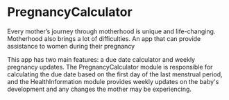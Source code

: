 # PregnancyCalculator
Every mother’s journey through motherhood is unique and life-changing. Motherhood also brings a lot of difficulties. An app that can provide assistance to women during their pregnancy

This app has two main features: a due date calculator and weekly pregnancy updates. The PregnancyCalculator module is responsible for calculating the due date based on the first day of the last menstrual period, and the HealthInformation module provides weekly updates on the baby's development and any changes the mother may be experiencing.
